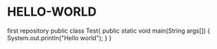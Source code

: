 # HELLO-WORLD
first repository
 public class Test{
 public static void main(String args[])
 {
 System.out.println("Hello world");
 }
 }
